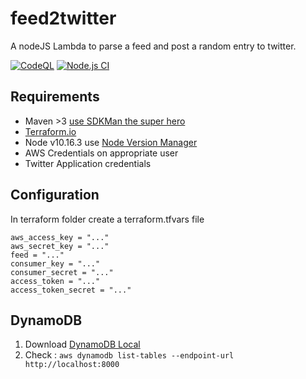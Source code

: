 # feed2twitter

A nodeJS Lambda to parse a feed and post a random entry to twitter.  

[![CodeQL](https://github.com/christ-off/feed2twitter/actions/workflows/codeql-analysis.yml/badge.svg)](https://github.com/christ-off/feed2twitter/actions/workflows/codeql-analysis.yml) 
[![Node.js CI](https://github.com/christ-off/feed2twitter/actions/workflows/node.js.yml/badge.svg)](https://github.com/christ-off/feed2twitter/actions/workflows/node.js.yml)

## Requirements

* Maven >3 [use SDKMan the super hero](https://sdkman.io/)
* [Terraform.io](https://www.terraform.io/)
* Node v10.16.3 use [Node Version Manager](https://github.com/nvm-sh/nvm)
* AWS Credentials on appropriate user
* Twitter Application credentials 

## Configuration

In terraform folder create a terraform.tfvars file 

    aws_access_key = "..."  
    aws_secret_key = "..."  
    feed = "..."  
    consumer_key = "..."  
    consumer_secret = "..."  
    access_token = "..."  
    access_token_secret = "..."
    
## DynamoDB

1. Download [DynamoDB Local](https://docs.aws.amazon.com/en_pv/amazondynamodb/latest/developerguide/DynamoDBLocal.html)
2. Check : `aws dynamodb list-tables --endpoint-url http://localhost:8000`
